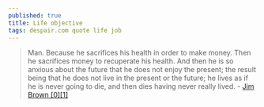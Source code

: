 ```yaml
---
published: true
title: Life objective
tags: despair.com quote life job
---
```

> Man. Because he sacrifices his health in order to make money. Then he sacrifices money to recuperate his health. And then he is so anxious about the future that he does not enjoy the present; the result being that he does not live in the present or the future; he lives as if he is never going to die, and then dies having never really lived. - [Jim Brown \[0\]](https://cascadianwanderer.wordpress.com/2014/07/29/the-dalai-lama-is-jim-brown/)[\[1\]](http://thedamienzone.com/2011/10/12/dalai-lama-quote-on-facebook-about-man-sacrifice-and-health-is-a-hoax/)
